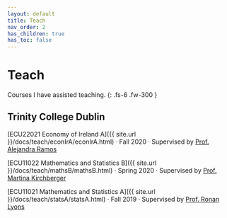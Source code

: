 ```yaml
---
layout: default
title: Teach
nav_order: 2
has_children: true
has_toc: false
---
```


# Teach

Courses I have assisted teaching.
{: .fs-6 .fw-300 }

## Trinity College Dublin

[ECU22021 Economy of Ireland A]({{ site.url }}/docs/teach/econIrA/econIrA.html) · Fall 2020 · Supervised by [Prof. Alejandra Ramos](https://sites.google.com/site/alejandraramosmoreno)

[ECU11022 Mathematics and Statistics B]({{ site.url }}/docs/teach/mathsB/mathsB.html) · Spring 2020 · Supervised by [Prof. Martina Kirchberger](https://sites.google.com/site/mkirchberger/home)

[ECU11021 Mathematics and Statistics A]({{ site.url }}/docs/teach/statsA/statsA.html) · Fall 2019 · Supervised by [Prof. Ronan Lyons](https://twitter.com/ronanlyons/)

